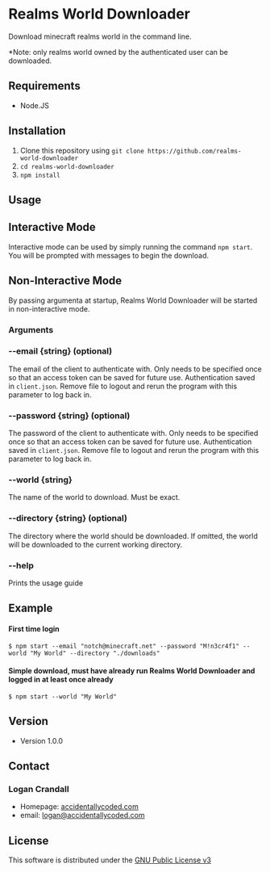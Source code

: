 # Realms World Downloader
Download minecraft realms world in the command line.

*Note: only realms world owned by the authenticated user can be downloaded.

## Requirements
- Node.JS

## Installation
1. Clone this repository using `git clone https://github.com/realms-world-downloader`
2. `cd realms-world-downloader`
3. `npm install`

## Usage
## Interactive Mode
Interactive mode can be used by simply running the command `npm start`. You will be prompted with messages to begin the download.

## Non-Interactive Mode
By passing argumenta at startup, Realms World Downloader will be started in non-interactive mode.

### Arguments

### --email {string} (optional)
The email of the client to authenticate with. Only needs to be specified once so that an access token can be saved for future use. Authentication saved in `client.json`. Remove file to logout and rerun the program with this parameter to log back in.

### --password {string} (optional)
The password of the client to authenticate with. Only needs to be specified once so that an access token can be saved for future use. Authentication saved in `client.json`. Remove file to logout and rerun the program with this parameter to log back in.

### --world {string}
The name of the world to download. Must be exact.

### --directory {string} (optional)
The directory where the world should be downloaded. If omitted, the world will be downloaded to the current working directory.

### --help
Prints the usage guide

## Example
#### First time login
```
$ npm start --email "notch@minecraft.net" --password "M!n3cr4f1" --world "My World" --directory "./downloads"
```

#### Simple download, must have already run Realms World Downloader and logged in at least once already
```
$ npm start --world "My World"
```

## Version
- Version 1.0.0

## Contact
### Logan Crandall
- Homepage: [accidentallycoded.com](https://accidentallycoded.com)
- email: logan@accidentallycoded.com

## License
This software is distributed under the [GNU Public License v3](https://github.com/link00000000/realms-world-downloader/blob/master/LICENSE)
